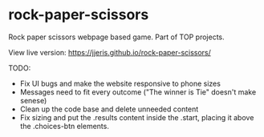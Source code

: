 # rock-paper-scissors
Rock paper scissors webpage based game. Part of TOP projects.

View live version: https://jjeris.github.io/rock-paper-scissors/

TODO:
 - Fix UI bugs and make the website responsive to phone sizes
 - Messages need to fit every outcome ("The winner is Tie" doesn't make senese)
 - Clean up the code base and delete unneeded content
 - Fix sizing and put the .results content inside the .start, placing it above the .choices-btn elements.
